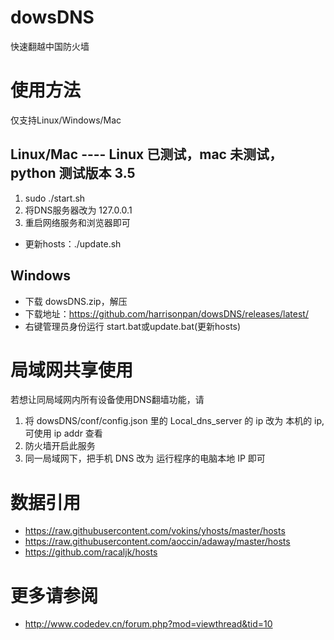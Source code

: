 
# dowsDNS

快速翻越中国防火墙

# 使用方法

仅支持Linux/Windows/Mac

## Linux/Mac ---- Linux 已测试，mac 未测试，python 测试版本 3.5
1. sudo ./start.sh 
2. 将DNS服务器改为 127.0.0.1
3. 重启网络服务和浏览器即可

* 更新hosts：./update.sh

## Windows

* 下载 dowsDNS.zip，解压
* 下载地址：https://github.com/harrisonpan/dowsDNS/releases/latest/
* 右键管理员身份运行 start.bat或update.bat(更新hosts)


# 局域网共享使用

若想让同局域网内所有设备使用DNS翻墙功能，请

1. 将 dowsDNS/conf/config.json 里的 Local_dns_server 的 ip 改为 本机的 ip, 可使用 ip addr 查看
2. 防火墙开启此服务
3. 同一局域网下，把手机 DNS 改为 运行程序的电脑本地 IP 即可

# 数据引用

  * https://raw.githubusercontent.com/vokins/yhosts/master/hosts
  * https://raw.githubusercontent.com/aoccin/adaway/master/hosts
  * https://github.com/racaljk/hosts


# 更多请参阅

  * http://www.codedev.cn/forum.php?mod=viewthread&tid=10
